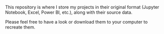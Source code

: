 This repository is where I store my projects in their original format (Jupyter Notebook, Excel, Power BI, etc.), along with their source data.

Please feel free to have a look or download them to your computer to recreate them.
